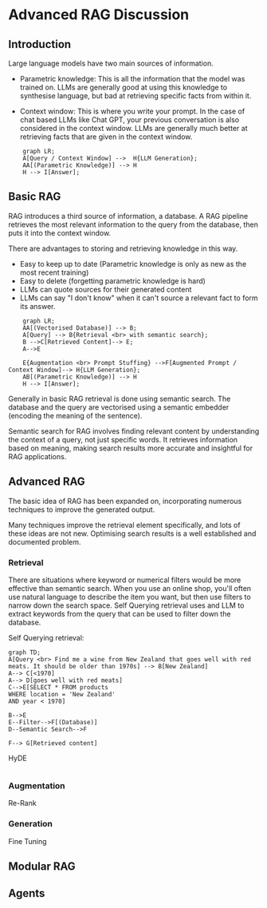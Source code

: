 # Advanced RAG Discussion


## Introduction

Large language models have two main sources of information. 

* Parametric knowledge: This is all the information that the model was trained on. LLMs are generally good at using this knowledge to synthesise language, but bad at retrieving specific facts from within it. 

* Context window: This is where you write your prompt. In the case of chat based LLMs like Chat GPT, your previous conversation is also considered in the context window. LLMs are generally much better at retrieving facts that are given in the context window. 

```mermaid
    graph LR;
    A[Query / Context Window] -->  H{LLM Generation};
    AA[(Parametric Knowledge)] --> H
    H --> I[Answer];

```



## Basic RAG

RAG introduces a third source of information, a database. 
A RAG pipeline retrieves the most relevant information to the query from the database, then puts it into the context window. 

There are advantages to storing and retrieving knowledge in this way. 

* Easy to keep up to date (Parametric knowledge is only as new as the most recent training)
* Easy to delete (forgetting parametric knowledge is hard)
* LLMs can quote sources for their generated content
* LLMs can say "I don't know" when it can't source a relevant fact to form its answer. 

```mermaid
    graph LR;
    AA[(Vectorised Database)] --> B;
    A[Query] --> B{Retrieval <br> with semantic search};
    B -->C[Retrieved Content]--> E;
    A-->E

    E{Augmentation <br> Prompt Stuffing} -->F[Augmented Prompt / Context Window]--> H{LLM Generation};
    AB[(Parametric Knowledge)] --> H
    H --> I[Answer];

```
Generally in basic RAG retrieval is done using semantic search. 
The database and the query are vectorised using a semantic embedder (encoding the meaning of the sentence). 


Semantic search for RAG involves finding relevant content by understanding the context of a query, not just specific words. It retrieves information based on meaning, making search results more accurate and insightful for RAG applications.




## Advanced RAG

The basic idea of RAG has been expanded on, incorporating numerous techniques to improve the generated output. 

Many techniques improve the retrieval element specifically, and lots of these ideas are not new. Optimising search results is a well established and documented problem. 

### Retrieval

There are situations where keyword or numerical filters would be more effective than semantic search. 
When you use an online shop, you'll often use natural language to describe the item you want, but then use filters to narrow down the search space. 
Self Querying retrieval uses and LLM to extract keywords from the query that can be used to filter down the database. 

Self Querying retrieval: 


```mermaid
graph TD;
A[Query <br> Find me a wine from New Zealand that goes well with red meats. It should be older than 1970s] --> B[New Zealand]
A--> C[<1970]
A--> D[goes well with red meats]
C-->E[SELECT * FROM products
WHERE location = 'New Zealand' 
AND year < 1970]

B-->E
E--Filter-->F[(Database)]
D--Semantic Search-->F

F--> G[Retrieved content]

```

HyDE
```mermaid

```

### Augmentation
Re-Rank

### Generation
Fine Tuning 

## Modular RAG

## Agents
